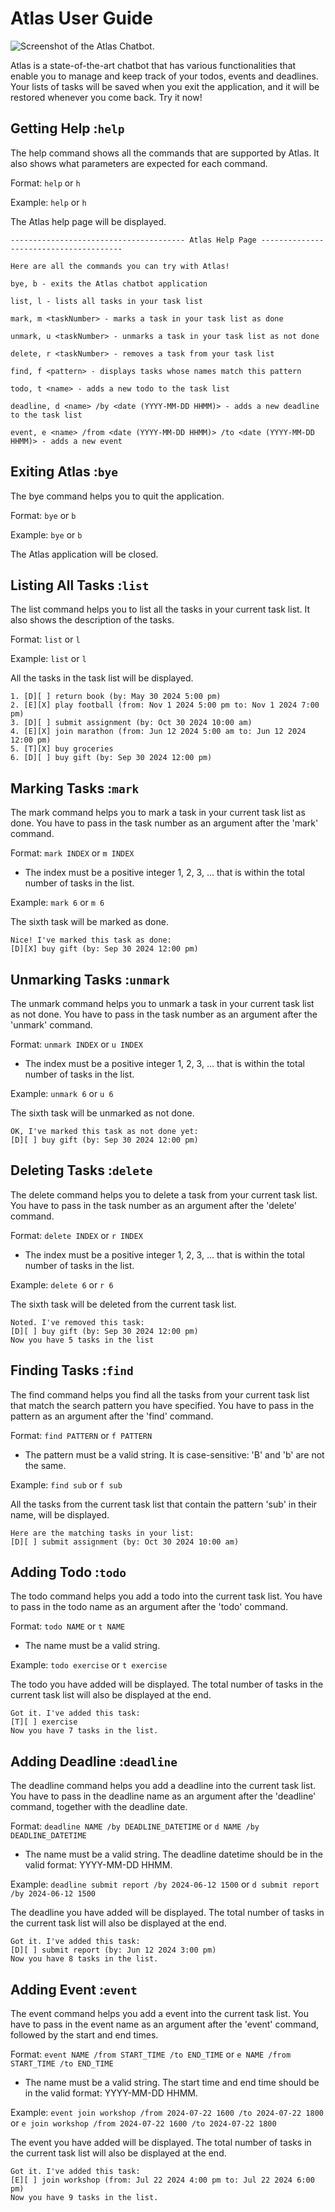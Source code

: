 # Atlas User Guide

![Screenshot of the Atlas Chatbot.](./Ui.png)

Atlas is a state-of-the-art chatbot that has various functionalities that enable you to manage and keep track of your 
todos, events and deadlines. Your lists of tasks will be saved when you exit the application, and it will be restored
whenever you come back. Try it now!

## Getting Help :`help`

The help command shows all the commands that are supported by Atlas. It also shows what parameters are expected for
each command.

Format: `help` or `h`

Example: `help` or `h`

The Atlas help page will be displayed.

```
--------------------------------------- Atlas Help Page ---------------------------------------

Here are all the commands you can try with Atlas!

bye, b - exits the Atlas chatbot application

list, l - lists all tasks in your task list

mark, m <taskNumber> - marks a task in your task list as done

unmark, u <taskNumber> - unmarks a task in your task list as not done

delete, r <taskNumber> - removes a task from your task list

find, f <pattern> - displays tasks whose names match this pattern

todo, t <name> - adds a new todo to the task list

deadline, d <name> /by <date (YYYY-MM-DD HHMM)> - adds a new deadline to the task list

event, e <name> /from <date (YYYY-MM-DD HHMM)> /to <date (YYYY-MM-DD HHMM)> - adds a new event
```

## Exiting Atlas :`bye`

The bye command helps you to quit the application.

Format: `bye` or `b`

Example: `bye` or `b`

The Atlas application will be closed.

## Listing All Tasks :`list`

The list command helps you to list all the tasks in your current task list. It also shows the description of the tasks.

Format: `list` or `l`

Example: `list` or `l`

All the tasks in the task list will be displayed.

```
1. [D][ ] return book (by: May 30 2024 5:00 pm)
2. [E][X] play football (from: Nov 1 2024 5:00 pm to: Nov 1 2024 7:00 pm)
3. [D][ ] submit assignment (by: Oct 30 2024 10:00 am)
4. [E][X] join marathon (from: Jun 12 2024 5:00 am to: Jun 12 2024 12:00 pm)
5. [T][X] buy groceries
6. [D][ ] buy gift (by: Sep 30 2024 12:00 pm)
```

## Marking Tasks :`mark`

The mark command helps you to mark a task in your current task list as done. You have to pass in the task number as 
an argument after the 'mark' command.

Format: `mark INDEX` or `m INDEX`

- The index must be a positive integer 1, 2, 3, ... that is within the total number of tasks in the list.

Example: `mark 6` or `m 6`

The sixth task will be marked as done.

```
Nice! I've marked this task as done:
[D][X] buy gift (by: Sep 30 2024 12:00 pm)
```

## Unmarking Tasks :`unmark`

The unmark command helps you to unmark a task in your current task list as not done. You have to pass in the task 
number as an argument after the 'unmark' command.

Format: `unmark INDEX` or `u INDEX`

- The index must be a positive integer 1, 2, 3, ... that is within the total number of tasks in the list.

Example: `unmark 6` or `u 6`

The sixth task will be unmarked as not done.

```
OK, I've marked this task as not done yet:
[D][ ] buy gift (by: Sep 30 2024 12:00 pm)
```

## Deleting Tasks :`delete`

The delete command helps you to delete a task from your current task list. You have to pass in the task number as an 
argument after the 'delete' command.

Format: `delete INDEX` or `r INDEX`

- The index must be a positive integer 1, 2, 3, ... that is within the total number of tasks in the list.

Example: `delete 6` or `r 6`

The sixth task will be deleted from the current task list.

```
Noted. I've removed this task:
[D][ ] buy gift (by: Sep 30 2024 12:00 pm)
Now you have 5 tasks in the list
```

## Finding Tasks :`find`

The find command helps you find all the tasks from your current task list that match the search pattern you have 
specified. You have to pass in the pattern as an argument after the 'find' command.

Format: `find PATTERN` or `f PATTERN`

- The pattern must be a valid string. It is case-sensitive: 'B' and 'b' are not the same.

Example: `find sub` or `f sub`

All the tasks from the current task list that contain the pattern 'sub' in their name, will be displayed.

```
Here are the matching tasks in your list:
[D][ ] submit assignment (by: Oct 30 2024 10:00 am)
```

## Adding Todo :`todo`

The todo command helps you add a todo into the current task list. You have to pass in the todo name as an argument 
after the 'todo' command.

Format: `todo NAME` or `t NAME`

- The name must be a valid string.

Example: `todo exercise` or `t exercise`

The todo you have added will be displayed. The total number of tasks in the current task list will also be displayed
at the end.

```
Got it. I've added this task:
[T][ ] exercise
Now you have 7 tasks in the list.
```

## Adding Deadline :`deadline`

The deadline command helps you add a deadline into the current task list. You have to pass in the deadline name as an 
argument after the 'deadline' command, together with the deadline date.

Format: `deadline NAME /by DEADLINE_DATETIME` or `d NAME /by DEADLINE_DATETIME`

- The name must be a valid string. The deadline datetime should be in the valid format: YYYY-MM-DD HHMM.

Example: `deadline submit report /by 2024-06-12 1500` or `d submit report /by 2024-06-12 1500`

The deadline you have added will be displayed. The total number of tasks in the current task list will also be displayed
at the end.

```
Got it. I've added this task:
[D][ ] submit report (by: Jun 12 2024 3:00 pm)
Now you have 8 tasks in the list.
```


## Adding Event :`event`

The event command helps you add a event into the current task list. You have to pass in the event name as an argument
after the 'event' command, followed by the start and end times.

Format: `event NAME /from START_TIME /to END_TIME` or `e NAME /from START_TIME /to END_TIME`

- The name must be a valid string. The start time and end time should be in the valid format: YYYY-MM-DD HHMM.

Example: `event join workshop /from 2024-07-22 1600 /to 2024-07-22 1800` or
`e join workshop /from 2024-07-22 1600 /to 2024-07-22 1800`

The event you have added will be displayed. The total number of tasks in the current task list will also be displayed 
at the end.

```
Got it. I've added this task:
[E][ ] join workshop (from: Jul 22 2024 4:00 pm to: Jul 22 2024 6:00 pm)
Now you have 9 tasks in the list.
```
